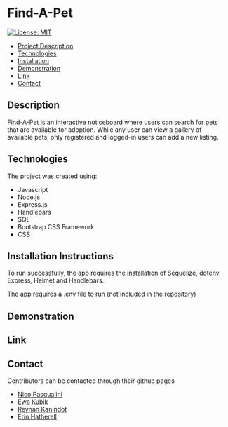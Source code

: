 # Find-A-Pet

[![License: MIT](https://img.shields.io/badge/License-MIT-yellow.svg)](https://opensource.org/licenses/MIT)

- <a href="#description">Project Description</a>
- <a href="#technologies">Technologies</a>
- <a href = "#installation-instructions"> Installation </a>
- <a href="#demonstration">Demonstration </a>
- <a href="#link">Link </a>
- <a href="#contact">Contact</a>

## Description

Find-A-Pet is an interactive noticeboard where users can search for pets that are available for adoption. While any user can view a gallery of available pets, only registered and logged-in users can add a new listing.




## Technologies

The project was created using:
* Javascript
* Node.js
* Express.js
* Handlebars
* SQL
* Bootstrap CSS Framework
* CSS


## Installation Instructions

To run successfully, the app requires the installation of Sequelize, dotenv, Express, Helmet and Handlebars.

The app requires a .env file to run (not included in the repository)

## Demonstration

## Link

## Contact
Contributors can be contacted through their github pages
* <a href="https://github.com/Nico749">Nico Pasqualini</a>
* <a href="https://github.com/ekubik">Ewa Kubik</a>
* <a href="https://github.com/Eugene32">Reynan Kanindot</a>
* <a href="https://github.com/emhat1">Erin Hatherell</a>
